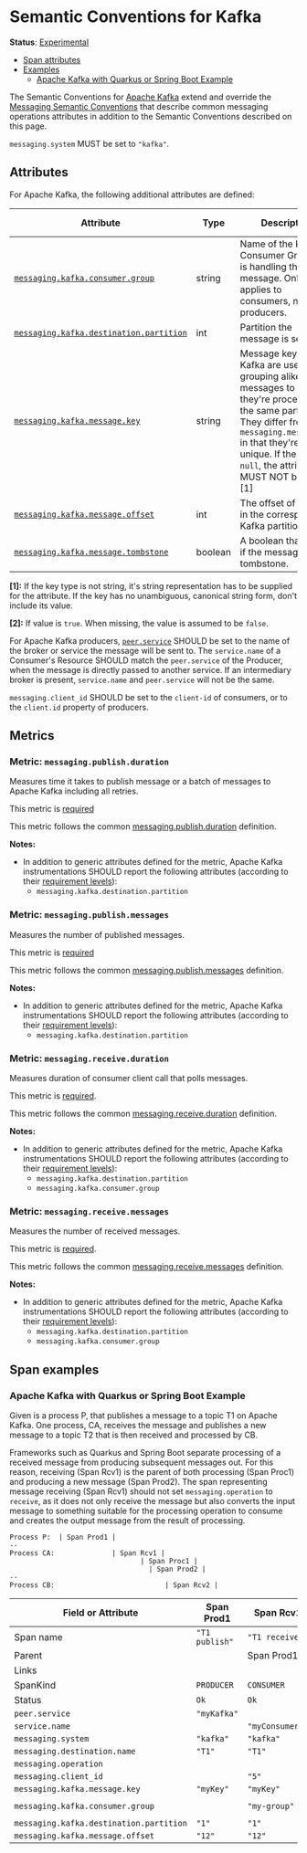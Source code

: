 <!--- Hugo front matter used to generate the website version of this page:
linkTitle: Kafka
--->

# Semantic Conventions for Kafka

**Status**: [Experimental][DocumentStatus]

<!-- toc -->

- [Span attributes](#span-attributes)
- [Examples](#examples)
  * [Apache Kafka with Quarkus or Spring Boot Example](#apache-kafka-with-quarkus-or-spring-boot-example)

<!-- tocstop -->

The Semantic Conventions for [Apache Kafka](https://kafka.apache.org/) extend and override the [Messaging Semantic Conventions](README.md)
that describe common messaging operations attributes in addition to the Semantic Conventions
described on this page.

`messaging.system` MUST be set to `"kafka"`.

## Attributes

For Apache Kafka, the following additional attributes are defined:

<!-- semconv messaging.kafka(full,tag=tech-specific-kafka) -->
| Attribute  | Type | Description  | Examples  | Requirement Level |
|---|---|---|---|---|
| [`messaging.kafka.consumer.group`](../attributes-registry/messaging.md) | string | Name of the Kafka Consumer Group that is handling the message. Only applies to consumers, not producers. | `my-group` | Recommended |
| [`messaging.kafka.destination.partition`](../attributes-registry/messaging.md) | int | Partition the message is sent to. | `2` | Recommended |
| [`messaging.kafka.message.key`](../attributes-registry/messaging.md) | string | Message keys in Kafka are used for grouping alike messages to ensure they're processed on the same partition. They differ from `messaging.message.id` in that they're not unique. If the key is `null`, the attribute MUST NOT be set. [1] | `myKey` | Recommended |
| [`messaging.kafka.message.offset`](../attributes-registry/messaging.md) | int | The offset of a record in the corresponding Kafka partition. | `42` | Recommended |
| [`messaging.kafka.message.tombstone`](../attributes-registry/messaging.md) | boolean | A boolean that is true if the message is a tombstone. |  | Conditionally Required: [2] |

**[1]:** If the key type is not string, it's string representation has to be supplied for the attribute. If the key has no unambiguous, canonical string form, don't include its value.

**[2]:** If value is `true`. When missing, the value is assumed to be `false`.
<!-- endsemconv -->

For Apache Kafka producers, [`peer.service`](/docs/general/attributes.md#general-remote-service-attributes) SHOULD be set to the name of the broker or service the message will be sent to.
The `service.name` of a Consumer's Resource SHOULD match the `peer.service` of the Producer, when the message is directly passed to another service.
If an intermediary broker is present, `service.name` and `peer.service` will not be the same.

`messaging.client_id` SHOULD be set to the `client-id` of consumers, or to the `client.id` property of producers.

## Metrics

### Metric: `messaging.publish.duration`

Measures time it takes to publish message or a batch of messages to Apache Kafka including all retries.

This metric is [required][MetricRequired]

This metric follows the common [messaging.publish.duration](./messaging-metrics.md#metric-messagingpublishduration) definition.

**Notes:**

- In addition to generic attributes defined for the metric, Apache Kafka instrumentations SHOULD report the following attributes (according to their [requirement levels](#attributes)):
  * `messaging.kafka.destination.partition`

### Metric: `messaging.publish.messages`

Measures the number of published messages.

This metric is [required][MetricRequired]

This metric follows the common [messaging.publish.messages](./messaging-metrics.md#metric-messagingpublishmessages) definition.

**Notes:**

- In addition to generic attributes defined for the metric, Apache Kafka instrumentations SHOULD report the following attributes (according to their [requirement levels](#attributes)):
  * `messaging.kafka.destination.partition`

### Metric: `messaging.receive.duration`

Measures duration of consumer client call that polls messages.

This metric is [required][MetricRequired].

This metric follows the common [messaging.receive.duration](./messaging-metrics.md#metric-messagingdeliverduration) definition.

**Notes:**

- In addition to generic attributes defined for the metric, Apache Kafka instrumentations SHOULD report the following attributes (according to their [requirement levels](#attributes)):
  * `messaging.kafka.destination.partition`
  * `messaging.kafka.consumer.group`

### Metric: `messaging.receive.messages`

Measures the number of received messages.

This metric is [required][MetricRequired].

This metric follows the common [messaging.receive.messages](./messaging-metrics.md#metric-messagingreceivemessages) definition.

**Notes:**

- In addition to generic attributes defined for the metric, Apache Kafka instrumentations SHOULD report the following attributes (according to their [requirement levels](#attributes)):
  * `messaging.kafka.destination.partition`
  * `messaging.kafka.consumer.group`

## Span examples

### Apache Kafka with Quarkus or Spring Boot Example

Given is a process P, that publishes a message to a topic T1 on Apache Kafka.
One process, CA, receives the message and publishes a new message to a topic T2 that is then received and processed by CB.

Frameworks such as Quarkus and Spring Boot separate processing of a received message from producing subsequent messages out.
For this reason, receiving (Span Rcv1) is the parent of both processing (Span Proc1) and producing a new message (Span Prod2).
The span representing message receiving (Span Rcv1) should not set `messaging.operation` to `receive`,
as it does not only receive the message but also converts the input message to something suitable for the processing operation to consume and creates the output message from the result of processing.

```
Process P:  | Span Prod1 |
--
Process CA:              | Span Rcv1 |
                                | Span Proc1 |
                                  | Span Prod2 |
--
Process CB:                           | Span Rcv2 |
```

| Field or Attribute | Span Prod1 | Span Rcv1 | Span Proc1 | Span Prod2 | Span Rcv2
|-|-|-|-|-|-|
| Span name | `"T1 publish"` | `"T1 receive"` | `"T1 process"` | `"T2 publish"` | `"T2 receive`" |
| Parent |  | Span Prod1 | Span Rcv1 | Span Rcv1 | Span Prod2 |
| Links |  |  | |  |  |
| SpanKind | `PRODUCER` | `CONSUMER` | `CONSUMER` | `PRODUCER` | `CONSUMER` |
| Status | `Ok` | `Ok` | `Ok` | `Ok` | `Ok` |
| `peer.service` | `"myKafka"` |  |  | `"myKafka"` |  |
| `service.name` |  | `"myConsumer1"` | `"myConsumer1"` |  | `"myConsumer2"` |
| `messaging.system` | `"kafka"` | `"kafka"` | `"kafka"` | `"kafka"` | `"kafka"` |
| `messaging.destination.name` | `"T1"` | `"T1"` | `"T1"` | `"T2"` | `"T2"` |
| `messaging.operation` |  |  | `"process"` |  | `"receive"` |
| `messaging.client_id` |  | `"5"` | `"5"` | `"5"` | `"8"` |
| `messaging.kafka.message.key` | `"myKey"` | `"myKey"` | `"myKey"` | `"anotherKey"` | `"anotherKey"` |
| `messaging.kafka.consumer.group` |  | `"my-group"` | `"my-group"` |  | `"another-group"` |
| `messaging.kafka.destination.partition` | `"1"` | `"1"` | `"1"` | `"3"` | `"3"` |
| `messaging.kafka.message.offset` | `"12"` | `"12"` | `"12"` | `"32"` | `"32"` |

[DocumentStatus]: https://github.com/open-telemetry/opentelemetry-specification/tree/v1.26.0/specification/document-status.md
[MetricRequired]: https://github.com/open-telemetry/opentelemetry-specification/blob/v1.26.0/specification/metrics/metric-requirement-level.md#required
